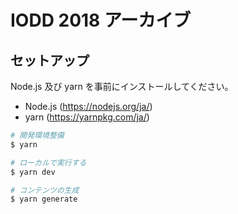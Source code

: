 # IODD 2018 アーカイブ

## セットアップ

Node.js 及び yarn を事前にインストールしてください。

* Node.js (https://nodejs.org/ja/)
* yarn (https://yarnpkg.com/ja/)

``` bash
# 開発環境整備
$ yarn

# ローカルで実行する
$ yarn dev

# コンテンツの生成
$ yarn generate
```
